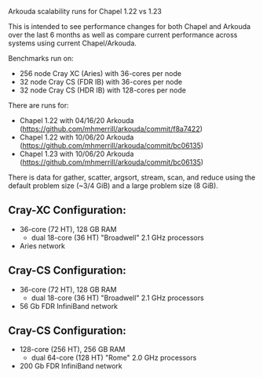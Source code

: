 Arkouda scalability runs for Chapel 1.22 vs 1.23

This is intended to see performance changes for both Chapel and Arkouda over
the last 6 months as well as compare current performance across systems using
current Chapel/Arkouda.

Benchmarks run on:
 - 256 node Cray XC (Aries) with 36-cores per node
 - 32 node Cray CS (FDR IB) with 36-cores per node
 - 32 node Cray CS (HDR IB) with 128-cores per node

There are runs for:
 - Chapel 1.22 with 04/16/20 Arkouda (https://github.com/mhmerrill/arkouda/commit/f8a7422)
 - Chapel 1.22 with 10/06/20 Arkouda (https://github.com/mhmerrill/arkouda/commit/bc06135)
 - Chapel 1.23 with 10/06/20 Arkouda (https://github.com/mhmerrill/arkouda/commit/bc06135)

There is data for gather, scatter, argsort, stream, scan, and reduce using the
default problem size (~3/4 GiB) and a large problem size (8 GiB).


Cray-XC Configuration:
---
 - 36-core (72 HT), 128 GB RAM
   - dual 18-core (36 HT) "Broadwell" 2.1 GHz processors
 - Aries network

Cray-CS Configuration:
---
 - 36-core (72 HT), 128 GB RAM
   - dual 18-core (36 HT) "Broadwell" 2.1 GHz processors
 - 56 Gb FDR InfiniBand network

Cray-CS Configuration:
---
 - 128-core (256 HT), 256 GB RAM
   - dual 64-core (128 HT) "Rome" 2.0 GHz processors
 - 200 Gb FDR InfiniBand network
